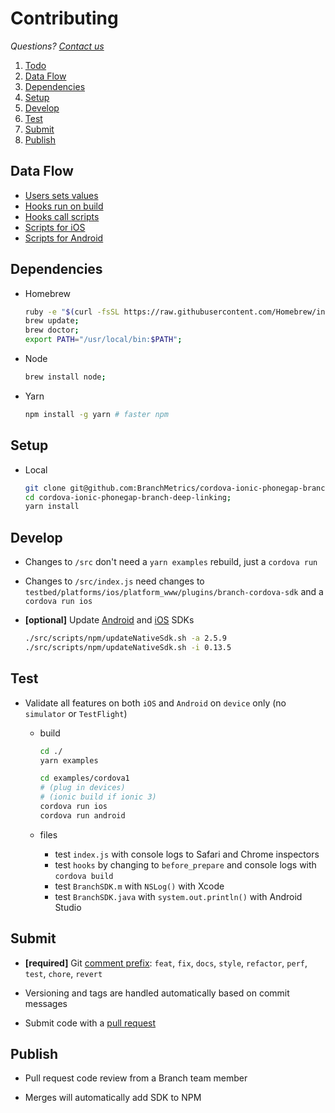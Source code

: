 # Contributing

_Questions? [Contact us](https://support.branch.io/support/tickets/new)_

1.  [Todo](#todo)
1.  [Data Flow](#data-flow)
1.  [Dependencies](#dependencies)
1.  [Setup](#setup)
1.  [Develop](#develop)
1.  [Test](#test)
1.  [Submit](#submit)
1.  [Publish](#publish)

## Data Flow

* [Users sets values](https://github.com/BranchMetrics/cordova-ionic-phonegap-branch-deep-linking/blob/master/testbed/config.template.xml#L6-L13)
* [Hooks run on build](https://github.com/BranchMetrics/cordova-ionic-phonegap-branch-deep-linking/blob/master/plugin.xml#L45-L47)
* [Hooks call scripts](https://github.com/BranchMetrics/cordova-ionic-phonegap-branch-deep-linking/tree/master/src/scripts/hooks)
* [Scripts for iOS](https://github.com/BranchMetrics/cordova-ionic-phonegap-branch-deep-linking/tree/master/src/scripts/ios)
* [Scripts for Android](https://github.com/BranchMetrics/cordova-ionic-phonegap-branch-deep-linking/tree/master/src/scripts/android)

## Dependencies

* Homebrew

  ```sh
  ruby -e "$(curl -fsSL https://raw.githubusercontent.com/Homebrew/install/master/install)";
  brew update;
  brew doctor;
  export PATH="/usr/local/bin:$PATH";
  ```

* Node

  ```sh
  brew install node;
  ```

* Yarn

  ```sh
  npm install -g yarn # faster npm
  ```

## Setup

* Local

  ```sh
  git clone git@github.com:BranchMetrics/cordova-ionic-phonegap-branch-deep-linking.git;
  cd cordova-ionic-phonegap-branch-deep-linking;
  yarn install
  ```

## Develop

* Changes to `/src` don't need a `yarn examples` rebuild, just a `cordova run`
* Changes to `/src/index.js` need changes to `testbed/platforms/ios/platform_www/plugins/branch-cordova-sdk` and a `cordova run ios`

* **[optional]** Update [Android](https://github.com/BranchMetrics/android-branch-deep-linking/releases) and [iOS](https://github.com/BranchMetrics/ios-branch-deep-linking/releases) SDKs

  ```sh
  ./src/scripts/npm/updateNativeSdk.sh -a 2.5.9
  ./src/scripts/npm/updateNativeSdk.sh -i 0.13.5
  ```

## Test

* Validate all features on both `iOS` and `Android` on `device` only (no `simulator` or `TestFlight`)

  * build

    ```sh
    cd ./
    yarn examples
    ```

    ```sh
    cd examples/cordova1
    # (plug in devices)
    # (ionic build if ionic 3)
    cordova run ios
    cordova run android
    ```

  * files

    * test `index.js` with console logs to Safari and Chrome inspectors
    * test `hooks` by changing to `before_prepare` and console logs with `cordova build`
    * test `BranchSDK.m` with `NSLog()` with Xcode
    * test `BranchSDK.java` with `system.out.println()` with Android Studio

## Submit

* **[required]** Git [comment prefix](https://github.com/semantic-release/semantic-release): `feat`, `fix`, `docs`, `style`, `refactor`, `perf`, `test`, `chore`, `revert`

* Versioning and tags are handled automatically based on commit messages

* Submit code with a [pull request](https://github.com/BranchMetrics/cordova-ionic-phonegap-branch-deep-linking)

## Publish

* Pull request code review from a Branch team member

* Merges will automatically add SDK to NPM
